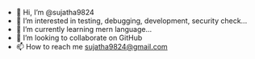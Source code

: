 - 👋 Hi, I’m @sujatha9824
- 👀 I’m interested in testing, debugging, development, security check...
- 🌱 I’m currently learning mern language...
- 💞️ I’m looking to collaborate on GitHub
- 📫 How to reach me sujatha9824@gmail.com

<!---
sujatha9824/sujatha9824 is a ✨ special ✨ repository because its `README.md` (this file) appears on your GitHub profile.
You can click the Preview link to take a look at your changes.
--->
